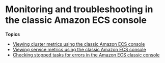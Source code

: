 # Monitoring and troubleshooting in the classic Amazon ECS console<a name="available-classic-console-monitor-actions"></a>

**Topics**
+ [Viewing cluster metrics using the classic Amazon ECS console](viewing_cluster_metrics_classic.md)
+ [Viewing service metrics using the classic Amazon ECS console](viewing_service_metrics_classic.md)
+ [Checking stopped tasks for errors in the Amazon ECS classic console](stopped-task-errors-classic-console.md)